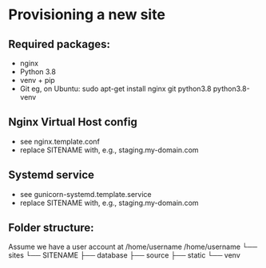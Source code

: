  Provisioning a new site
=======================
## Required packages:
* nginx
* Python 3.8
* venv + pip
* Git
eg, on Ubuntu:
    sudo apt-get install nginx git python3.8 python3.8-venv

## Nginx Virtual Host config
* see nginx.template.conf
* replace SITENAME with, e.g., staging.my-domain.com

## Systemd service
* see gunicorn-systemd.template.service
* replace SITENAME with, e.g., staging.my-domain.com

## Folder structure:
Assume we have a user account at /home/username
/home/username
└── sites
    └── SITENAME
            ├── database
            ├── source
            ├── static
            └── venv